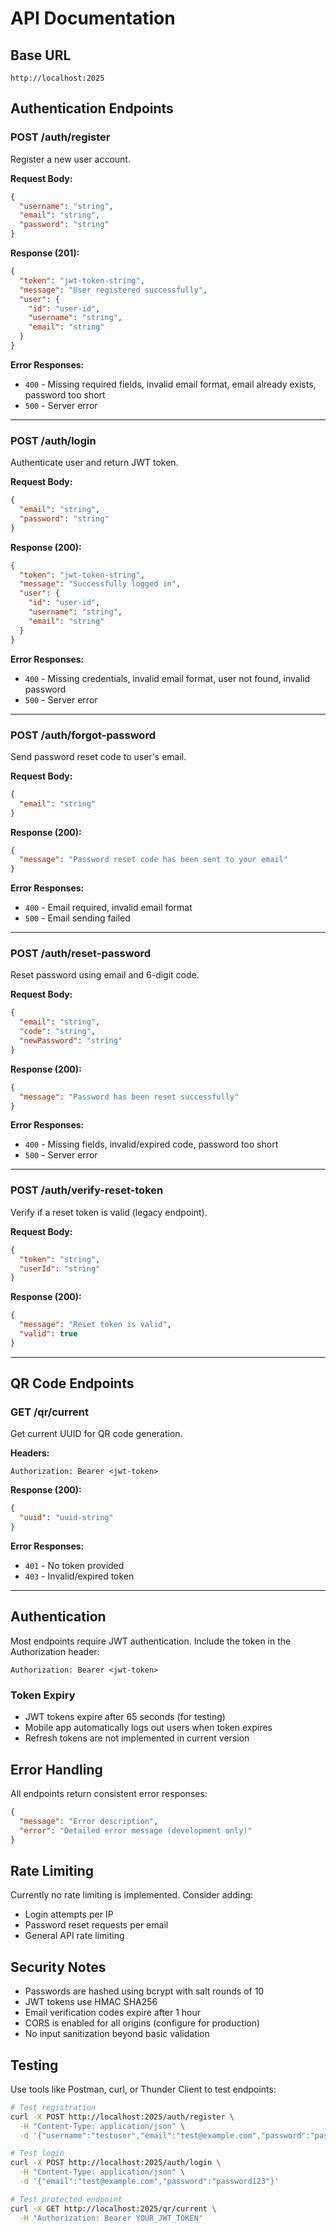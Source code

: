 # API Documentation

## Base URL
```
http://localhost:2025
```

## Authentication Endpoints

### POST /auth/register
Register a new user account.

**Request Body:**
```json
{
  "username": "string",
  "email": "string",
  "password": "string"
}
```

**Response (201):**
```json
{
  "token": "jwt-token-string",
  "message": "User registered successfully",
  "user": {
    "id": "user-id",
    "username": "string",
    "email": "string"
  }
}
```

**Error Responses:**
- `400` - Missing required fields, invalid email format, email already exists, password too short
- `500` - Server error

---

### POST /auth/login
Authenticate user and return JWT token.

**Request Body:**
```json
{
  "email": "string",
  "password": "string"
}
```

**Response (200):**
```json
{
  "token": "jwt-token-string",
  "message": "Successfully logged in",
  "user": {
    "id": "user-id",
    "username": "string",
    "email": "string"
  }
}
```

**Error Responses:**
- `400` - Missing credentials, invalid email format, user not found, invalid password
- `500` - Server error

---

### POST /auth/forgot-password
Send password reset code to user's email.

**Request Body:**
```json
{
  "email": "string"
}
```

**Response (200):**
```json
{
  "message": "Password reset code has been sent to your email"
}
```

**Error Responses:**
- `400` - Email required, invalid email format
- `500` - Email sending failed

---

### POST /auth/reset-password
Reset password using email and 6-digit code.

**Request Body:**
```json
{
  "email": "string",
  "code": "string",
  "newPassword": "string"
}
```

**Response (200):**
```json
{
  "message": "Password has been reset successfully"
}
```

**Error Responses:**
- `400` - Missing fields, invalid/expired code, password too short
- `500` - Server error

---

### POST /auth/verify-reset-token
Verify if a reset token is valid (legacy endpoint).

**Request Body:**
```json
{
  "token": "string",
  "userId": "string"
}
```

**Response (200):**
```json
{
  "message": "Reset token is valid",
  "valid": true
}
```

---

## QR Code Endpoints

### GET /qr/current
Get current UUID for QR code generation.

**Headers:**
```
Authorization: Bearer <jwt-token>
```

**Response (200):**
```json
{
  "uuid": "uuid-string"
}
```

**Error Responses:**
- `401` - No token provided
- `403` - Invalid/expired token

---

## Authentication

Most endpoints require JWT authentication. Include the token in the Authorization header:

```
Authorization: Bearer <jwt-token>
```

### Token Expiry
- JWT tokens expire after 65 seconds (for testing)
- Mobile app automatically logs out users when token expires
- Refresh tokens are not implemented in current version

## Error Handling

All endpoints return consistent error responses:

```json
{
  "message": "Error description",
  "error": "Detailed error message (development only)"
}
```

## Rate Limiting

Currently no rate limiting is implemented. Consider adding:
- Login attempts per IP
- Password reset requests per email
- General API rate limiting

## Security Notes

- Passwords are hashed using bcrypt with salt rounds of 10
- JWT tokens use HMAC SHA256
- Email verification codes expire after 1 hour
- CORS is enabled for all origins (configure for production)
- No input sanitization beyond basic validation

## Testing

Use tools like Postman, curl, or Thunder Client to test endpoints:

```bash
# Test registration
curl -X POST http://localhost:2025/auth/register \
  -H "Content-Type: application/json" \
  -d '{"username":"testuser","email":"test@example.com","password":"password123"}'

# Test login
curl -X POST http://localhost:2025/auth/login \
  -H "Content-Type: application/json" \
  -d '{"email":"test@example.com","password":"password123"}'

# Test protected endpoint
curl -X GET http://localhost:2025/qr/current \
  -H "Authorization: Bearer YOUR_JWT_TOKEN"
```
